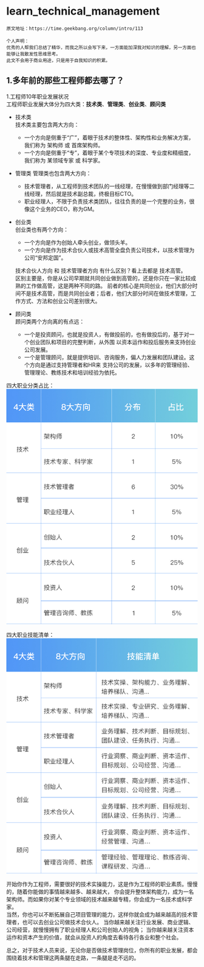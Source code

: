 # learn_technical_management
```text
原文地址：https://time.geekbang.org/column/intro/113

个人声明：
优秀的人帮我们总结了精华，而我之所以会写下来，一方面能加深我对知识的理解，另一方面也能够让我散发性思维思考。
此文不会用于商业用途，只是用于自我知识的积累。
```

## 1.多年前的那些工程师都去哪了？
1.工程师10年职业发展状况  
工程师职业发展大体分为四大类：**技术类**、**管理类**、**创业类**、**顾问类**
* 技术类  
  技术类主要包含两大方向：
  * 一个方向是侧重于“广”，着眼于技术的整体性、架构性和业务解决方案，我们称为 架构师 或 首席架构师。
  * 一个方向是侧重于“专”，着眼于某个专项技术的深度、专业度和精细度，我们称为 某领域专家 或 科学家。
* 管理类
  管理类也包含两大方向：
  * 技术管理者，从工程师到技术团队的一线经理，在慢慢做到部门经理等二线经理，然后就是技术副总裁，终极目标CTO。
  * 职业经理人，不限于负责技术类团队，往往负责的是一个完整的业务，很像这个业务的CEO，称为GM。
* 创业类  
  创业类也有两个方向：  
  * 一个方向是作为创始人牵头创业，做领头羊。
  * 一个方向是作为技术合伙人或技术高管全盘负责公司技术，以技术管理为公司“安邦定国”。 
  
  技术合伙人方向 和 技术管理者方向 有什么区别？看上去都是 技术高管。  
  区别主要是，你是从公司早期就共同创业做到高管的，还是你只在一家比较成熟的工作做高管，这是两种不同的路。
  前者的核心是共同创业，他们大部分时间不是技术高管，而是共同创业者；后者，他们大部分时间在做技术管理，工作方式、方法和创业公司差别很大。
* 顾问类  
  顾问类两个方向离的有点远：  
  * 一个是投资顾问，也就是投资人，有做投前的，也有做投后的，基于对一个创业团队和项目的完整判断，从外围
  以资本运作和投后服务来支持创业公司发展。
  * 一个是管理顾问，就是提供培训、咨询服务，偏人力发展和团队建设。这个方向是通过支持管理者和HR来
  支持公司的发展，以多年的管理经验、管理理论、教练技术和培训经验为依托。
  
四大职业分类占比：  
![四大职业占比分布](static/images/01/四大职业占比分布.jpg)  

四大职业技能清单： 
![四大职业技能清单](static/images/01/四大职业技能清单.jpg)  

开始你作为工程师，需要很好的技术实操能力，这是作为工程师的职业素质。慢慢的，随着你能做的事情越来越多、越来越大，
你会提升整体架构能力，成为一名架构师。而如果你对某个专业领域的技术越来越专精，你会成为一名技术或科学家。  
当然，你也可以不断拓展自己项目管理的能力，这样你就会成为越来越高的技术管理者，也可以去创业公司做技术合伙人。
当你越来越关注行业发展、商业逻辑、公司经营，就慢慢拥有了职业经理人和公司创始人的视角；
当你越来越关注资本运作和资本产生的价值，就会从投资人的角度去看待各行各业和整个社会。

总之，对于技术人员来说，无论你是否做技术管理岗位，你所有的职业发展，都会围绕着技术和管理这两条腿在走路，一条腿是走不远的。
